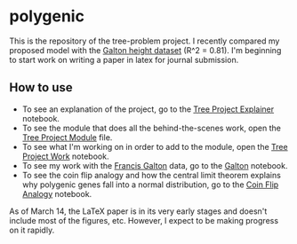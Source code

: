 # polygenic
This is the repository of the tree-problem project. I recently compared my proposed model with the [Galton height dataset](https://dataverse.harvard.edu/dataset.xhtml?persistentId=doi:10.7910/DVN/T0HSJ1) (R^2 = 0.81). I'm beginning to start work on writing a paper in latex for journal submission. 


## How to use
* To see an explanation of the project, go to the [Tree Project Explainer](tree_project_explainer.ipynb) notebook. 
* To see the module that does all the behind-the-scenes work, open the [Tree Project Module](tree_problem_0.py) file.
* To see what I'm working on in order to add to the module, open the [Tree Project Work](tree_project_work.ipynb) notebook.
* To see my work with the [Francis Galton](https://en.wikipedia.org/wiki/Francis_Galton) data, go to the [Galton](galton.ipynb) notebook.
* To see the coin flip analogy and how the central limit theorem explains why polygenic genes fall into a normal distribution, go to the [Coin Flip Analogy](coin_flip_analogy.ipynb) notebook.


As of March 14, the LaTeX paper is in its very early stages and doesn't include most of the figures, etc. However, I expect to be making progress on it rapidly. 
